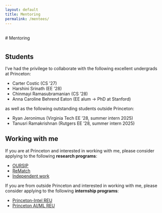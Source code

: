 ```yaml
---
layout: default
title: Mentoring
permalink: /mentees/
---
```


<br>
# Mentoring
<h1 id="mentoring"></h1>

<!-- <h2 style="margin: 60px 0px -15px;">Mentoring</h2>
<br> -->

## Students

I’ve had the privilege to collaborate with the following excellent undergrads at Princeton:

* Carter Costic (CS ’27)
* Harshini Srinath (EE ’28)
* Chinmayi Ramasubramanian (CS ’28)
* Anna Caroline Behrend Eaton (EE alum → PhD at Stanford)

as well as the following outstanding students outside Princeton:
* Ryan Jeronimus (Virginia Tech EE ’28, summer intern 2025)
* Tanusri Ramakrishnan (Rutgers EE ’28, summer intern 2025)

## Working with me

If you are at Princeton and interested in working with me, please consider applying to the following **research programs**:
* [OURSIP](https://undergraduateresearch.princeton.edu/programs/summer-programs/oursip)
* [ReMatch](https://undergraduateresearch.princeton.edu/programs/rematch)
* [Independent work](https://undergraduateresearch.princeton.edu/independent-work)

If you are from outside Princeton and interested in working with me, please consider applying to the following **internship programs**:
* [Princeton-Intel REU](https://seas-reu.princeton.edu/)
* [Princeton AI/ML REU](https://www.cs.princeton.edu/diversity-and-outreach/princeton-research-experience-undergrads-ai-and-machine-learning)